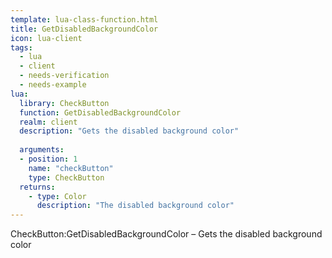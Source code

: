 ```yaml
---
template: lua-class-function.html
title: GetDisabledBackgroundColor
icon: lua-client
tags:
  - lua
  - client
  - needs-verification
  - needs-example
lua:
  library: CheckButton
  function: GetDisabledBackgroundColor
  realm: client
  description: "Gets the disabled background color"
  
  arguments:
  - position: 1
    name: "checkButton"
    type: CheckButton
  returns:
    - type: Color
      description: "The disabled background color"
---
```


<div class="lua__search__keywords">
CheckButton:GetDisabledBackgroundColor &#x2013; Gets the disabled background color
</div>
